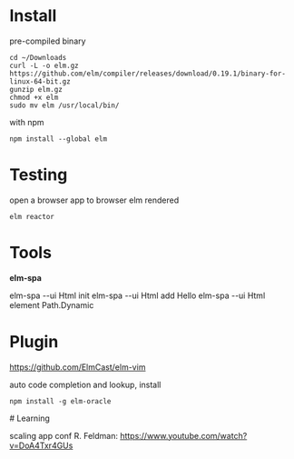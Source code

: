 
# Install

pre-compiled binary 

    cd ~/Downloads
    curl -L -o elm.gz https://github.com/elm/compiler/releases/download/0.19.1/binary-for-linux-64-bit.gz
    gunzip elm.gz
    chmod +x elm
    sudo mv elm /usr/local/bin/

with npm 

    npm install --global elm

# Testing

open a browser app to browser elm rendered

    elm reactor

# Tools

**elm-spa**

elm-spa --ui Html init
elm-spa --ui Html add Hello
elm-spa --ui Html element Path.Dynamic

# Plugin

https://github.com/ElmCast/elm-vim

auto code completion and lookup, install

    npm install -g elm-oracle


# Learning

scaling app conf R. Feldman: https://www.youtube.com/watch?v=DoA4Txr4GUs
